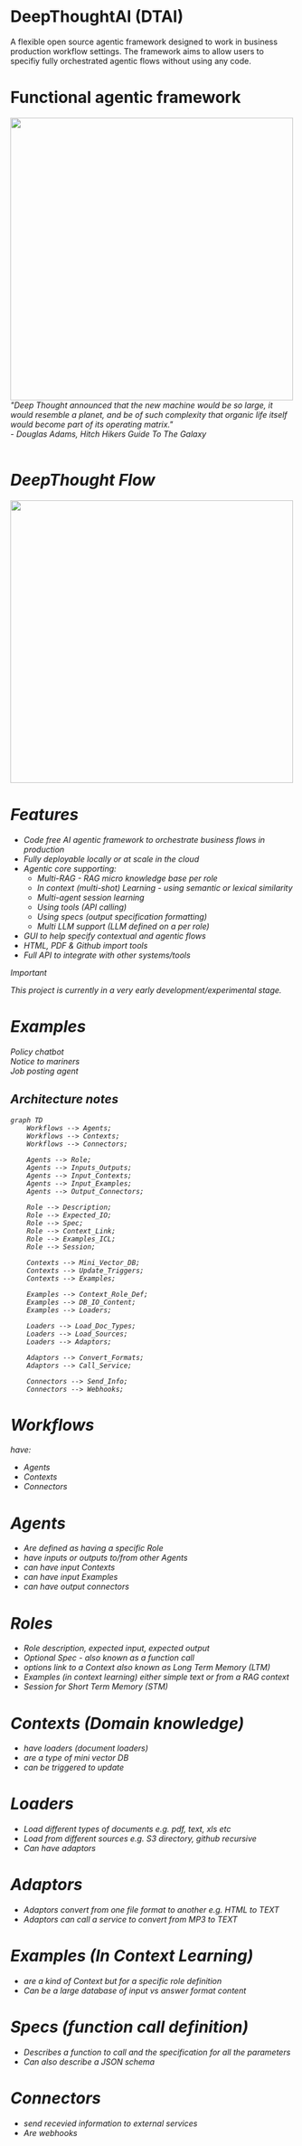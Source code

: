 # DeepThoughtAI (DTAI)

A flexible open source agentic framework designed to work in business production workflow settings. 
The framework aims to allow users to specifiy fully orchestrated agentic flows without using any code.

<h1>Functional agentic framework</h1>

<img src="./images/_d376e6fa-4fea-409b-a841-00e47f35bdad.jpeg"  height="500">
<br>
<i>"Deep Thought announced that the new machine would be so large, it would resemble a planet, and be of such complexity that organic life itself would become part of its operating matrix."<br> - Douglas Adams, Hitch Hikers Guide To The Galaxy<i><br><br>

# DeepThought Flow

<img src="./images/deepthoughtflow_demo.png"  height="500">

# Features

* Code free AI agentic framework to orchestrate business flows in production
* Fully deployable locally or at scale in the cloud
* Agentic core supporting:
    * Multi-RAG - RAG micro knowledge base per role
    * In context (multi-shot) Learning  - using semantic or lexical similarity
    * Multi-agent session learning
    * Using tools (API calling)
    * Using specs (output specification formatting)
    * Multi LLM support (LLM defined on a per role)
* GUI to help specify contextual and agentic flows
* HTML, PDF & Github import tools
* Full API to integrate with other systems/tools


> [!IMPORTANT]  
<bold>
This project is currently in a very early development/experimental stage. <br/>
</bold>


# Examples

Policy chatbot<br>
Notice to mariners<Br>
Job posting agent<br>



## Architecture notes

```mermaid
graph TD
    Workflows --> Agents;
    Workflows --> Contexts;
    Workflows --> Connectors;
    
    Agents --> Role;
    Agents --> Inputs_Outputs;
    Agents --> Input_Contexts;
    Agents --> Input_Examples;
    Agents --> Output_Connectors;
    
    Role --> Description;
    Role --> Expected_IO;
    Role --> Spec;
    Role --> Context_Link;
    Role --> Examples_ICL;
    Role --> Session;
    
    Contexts --> Mini_Vector_DB;
    Contexts --> Update_Triggers;
    Contexts --> Examples;
    
    Examples --> Context_Role_Def;
    Examples --> DB_IO_Content;
    Examples --> Loaders;
    
    Loaders --> Load_Doc_Types;
    Loaders --> Load_Sources;
    Loaders --> Adaptors;
    
    Adaptors --> Convert_Formats;
    Adaptors --> Call_Service;
    
    Connectors --> Send_Info;
    Connectors --> Webhooks;
```

# Workflows

have:

* <bold>Agents</bold>
* <bold>Contexts</bold>
* <bold>Connectors</bold>

# Agents

* Are defined as having a specific <bold>Role</bold>
* have inputs or outputs to/from other <bold>Agents</bold> 
* can have input <bold>Contexts</bold>
* can have input <bold>Examples</bold>
* can have output <bold>connectors</bold>

# Roles

* Role description, expected input, expected output
* Optional <Bold>Spec</Spec> - also known as a function call
* options link to a <bold>Context</bold> also known as Long Term Memory (LTM)
* <bold>Examples</bold> (in context learning) either simple text or from a RAG context
* Session for Short Term Memory (STM)

# Contexts (Domain knowledge)

* have loaders (document loaders)
* are a type of mini vector DB
* can be triggered to update

# Loaders

* Load different types of documents e.g. pdf, text, xls etc
* Load from different sources e.g. S3 directory, github recursive
* Can have adaptors

# Adaptors

* Adaptors convert from one file format to another e.g. HTML to TEXT
* Adaptors can call a service to convert from MP3 to TEXT

# Examples (In Context Learning)

* are a kind of <bold>Context<bold> but for a specific role definition
* Can be a large database of input vs answer format content

# Specs (function call definition)

* Describes a function to call and the specification for all the parameters
* Can also describe a JSON schema

# Connectors

* send recevied information to external services 
* Are webhooks